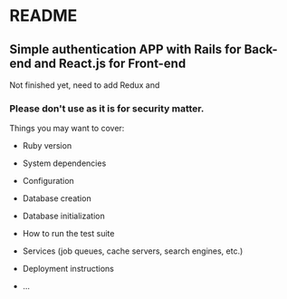# README


## Simple authentication APP with Rails for Back-end and React.js for Front-end

Not finished yet, need to add Redux and 

### Please don't use as it is for security matter.

Things you may want to cover:

* Ruby version

* System dependencies

* Configuration

* Database creation

* Database initialization

* How to run the test suite

* Services (job queues, cache servers, search engines, etc.)

* Deployment instructions

* ...
